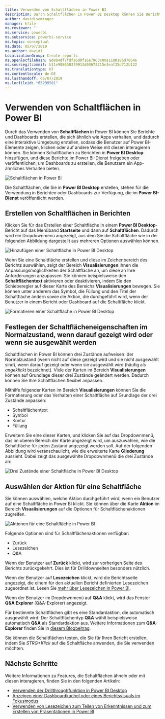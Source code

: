```yaml
---
title: Verwenden von Schaltflächen in Power BI
description: Durch Schaltflächen in Power BI Desktop können Sie Berichte und Dashboards erstellen, die sich wie Apps verhalten und die Einbindung von Benutzern verbessern.
author: davidiseminger
manager: kfile
ms.reviewer: ''
ms.service: powerbi
ms.subservice: powerbi-service
ms.topic: conceptual
ms.date: 05/07/2019
ms.author: davidi
LocalizationGroup: Create reports
ms.openlocfilehash: 9d884df7fdfa6d0f16e7963c00a1100186d70546
ms.sourcegitcommit: b11e908650379913d00673215e3eaf25d712b122
ms.translationtype: HT
ms.contentlocale: de-DE
ms.lasthandoff: 05/07/2019
ms.locfileid: "65239501"
---
```

# <a name="using-buttons-in-power-bi"></a>Verwenden von Schaltflächen in Power BI
Durch das Verwenden von **Schaltflächen** in Power BI können Sie Berichte und Dashboards erstellen, die sich ähnlich wie Apps verhalten, und dadurch eine interaktive Umgebung erstellen, sodass die Benutzer auf Power BI-Elemente zeigen, klicken oder auf andere Weise mit diesen interagieren können. Sie können Schaltflächen zu Berichten in **Power BI Desktop** hinzufügen, und diese Berichte im Power BI-Dienst freigeben oder veröffentlichen, um Dashboards zu erstellen, die Benutzern ein App-ähnliches Verhalten bieten.

![Schaltflächen in Power BI](media/desktop-buttons/desktop-buttons_01.png)

Die Schaltflächen, die Sie in **Power BI Desktop** erstellen, stehen für die Verwendung in Berichten oder Dashboards zur Verfügung, die im **Power BI-Dienst** veröffentlicht werden.

## <a name="creating-buttons-in-reports"></a>Erstellen von Schaltflächen in Berichten
Klicken Sie für das Erstellen einer Schaltfläche in einem **Power BI Desktop**-Bericht auf das Menüband **Startseite** und dann auf **Schaltflächen**. Dadurch wird ein Dropdownmenü angezeigt, aus dem Sie die Schaltfläche wie in der folgenden Abbildung dargestellt aus mehreren Optionen auswählen können. 

![Hinzufügen einer Schaltfläche in Power BI Desktop](media/desktop-buttons/desktop-buttons_02.png)

Wenn Sie eine Schaltfläche erstellen und diese im Zeichenbereich des Berichts auswählen, zeigt der Bereich **Visualisierungen** Ihnen die Anpassungsmöglichkeiten der Schaltfläche an, um diese an Ihre Anforderungen anzupassen. Sie können beispielsweise den **Schaltflächentext** aktivieren oder deaktivieren, indem Sie den Schieberegler auf dieser Karte des Bereichs **Visualisierungen** bewegen. Sie können unter anderem das Symbol, die Füllung und den Titel der Schaltfläche ändern sowie die Aktion, die durchgeführt wird, wenn der Benutzer in einem Bericht oder Dashboard auf die Schaltfläche klickt.

![Formatieren einer Schaltfläche in Power BI Desktop](media/desktop-buttons/desktop-buttons_03.png)

## <a name="set-button-properties-when-idle-hovered-over-or-selected"></a>Festlegen der Schaltflächeneigenschaften im Normalzustand, wenn darauf gezeigt wird oder wenn sie ausgewählt werden

Schaltflächen in Power BI können drei Zustände aufweisen: der Normalzustand (wenn nicht auf diese gezeigt wird und sie nicht ausgewählt sind), wenn darauf gezeigt oder wenn sie ausgewählt wird (häufig als *angeklickt* bezeichnet). Viele der Karten im Bereich **Visualisierungen** können auf Grundlage dieser drei Zustände geändert werden. Dadurch können Sie Ihre Schaltflächen flexibel anpassen.

Mithilfe folgender Karten im Bereich **Visualisierungen** können Sie die Formatierung oder das Verhalten einer Schaltfläche auf Grundlage der drei Zustände anpassen:

* Schaltflächentext
* Symbol
* Kontur
* Füllung

Erweitern Sie eine dieser Karten, und klicken Sie auf das Dropdownmenü, das im oberen Bereich der Karte angezeigt wird, um auszuwählen, wie die Schaltfläche für jeden Zustand angezeigt werden soll. Auf der folgenden Abbildung wird veranschaulicht, wie die erweiterte Karte **Gliederung** aussieht. Dabei zeigt das ausgewählte Dropdownmenü die drei Zustände an:

![Drei Zustände einer Schaltfläche in Power BI Desktop](media/desktop-buttons/desktop-buttons_04.png)


## <a name="select-the-action-for-a-button"></a>Auswählen der Aktion für eine Schaltfläche

Sie können auswählen, welche Aktion durchgeführt wird, wenn ein Benutzer auf eine Schaltfläche in Power BI klickt. Sie können über die Karte **Aktion** im Bereich **Visualisierungen** auf die Optionen für Schaltflächenaktionen zugreifen.

![Aktionen für eine Schaltfläche in Power BI](media/desktop-buttons/desktop-buttons_05.png)

Folgende Optionen sind für Schaltflächenaktionen verfügbar:

* Zurück
* Lesezeichen
* Q&A

Wenn der Benutzer auf **Zurück** klickt, wird zur vorherigen Seite des Berichts zurückgekehrt. Dies ist für Drilldownseiten besonders nützlich.

Wenn der Benutzer auf **Lesezeichen** klickt, wird die Berichtsseite angezeigt, die einem für den aktuellen Bericht definierten Lesezeichen zugeordnet ist. Lesen Sie [mehr über Lesezeichen in Power BI](desktop-bookmarks.md). 

Wenn der Benutzer im Dropdownmenü auf **Q&A** klickt, wird das Fenster **Q&A Explorer** (Q&A-Explorer) angezeigt. 

Für bestimmte Schaltflächen gibt es eine Standardaktion, die automatisch ausgewählt wird. Der Schaltflächentyp **Q&A** wählt beispielsweise automatisch **Q&A** als Standardaktion aus. Weitere Informationen zum **Q&A-Explorer** finden Sie in [diesem Blogbeitrag](https://powerbi.microsoft.com/blog/power-bi-desktop-april-2018-feature-summary/#Q&AExplorer).

Sie können die Schaltflächen testen, die Sie für Ihren Bericht erstellen, indem Sie *STRG+Klick* auf die Schaltfläche anwenden, die Sie verwenden möchten. 

## <a name="next-steps"></a>Nächste Schritte
Weitere Informationen zu Features, die Schaltflächen ähneln oder mit diesen interagieren, finden Sie in den folgenden Artikeln:

* [Verwenden der Drillthroughfunktion in Power BI Desktop](desktop-drillthrough.md)
* [Anzeigen einer Dashboardkachel oder eines Berichtsvisuals im Fokusmodus](consumer/end-user-focus.md)
* [Verwenden von Lesezeichen zum Teilen von Erkenntnissen und zum Erstellen von Präsentationen in Power BI](desktop-bookmarks.md)

